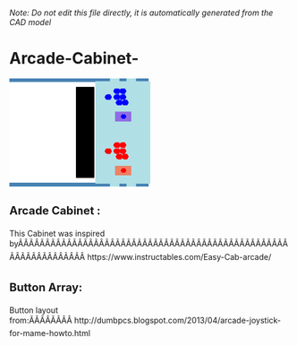 ###### Note: Do not edit this file directly, it is automatically generated from the CAD model

# Arcade-Cabinet-

![](/project.svg)

<h3 style="font-size:20px;"><strong>Arcade Cabinet :</strong></h3>This Cabinet was inspired byÃÂÃÂÃÂÃÂÃÂÃÂÃÂÃÂÃÂÃÂÃÂÃÂÃÂÃÂÃÂÃÂÃÂÃÂÃÂÃÂÃÂÃÂÃÂÃÂÃÂÃÂÃÂÃÂÃÂÃÂÃÂÃÂ https://www.instructables.com/Easy-Cab-arcade/


<h3 style="font-size:20px;"><strong>Button Array:</strong></h3>Button layout from:ÃÂÃÂÃÂÃÂ http://dumbpcs.blogspot.com/2013/04/arcade-joystick-for-mame-howto.html


